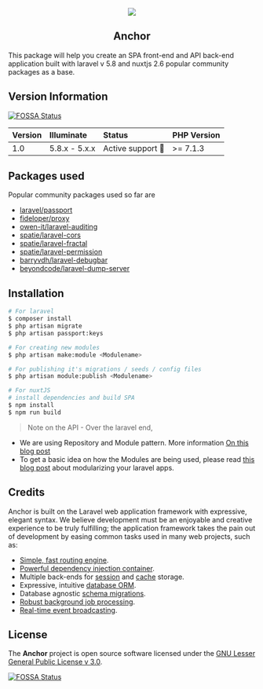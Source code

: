 <p align="center">
    <img src="https://github.com/psgganesh/anchor/blob/master/public/anchor-90.png?raw=true" />
    <h2 align="center">Anchor</h2>
</p>

This package will help you create an SPA front-end and API back-end application built with laravel v 5.8 and nuxtjs 2.6 popular community packages as a base. 

## Version Information
[![FOSSA Status](https://app.fossa.com/api/projects/git%2Bgithub.com%2Fpsgganesh%2Fanchor.svg?type=small)](https://app.fossa.com/projects/git%2Bgithub.com%2Fpsgganesh%2Fanchor?ref=badge_small)

 Version   | Illuminate    | Status                  | PHP Version
:----------|:--------------|:------------------------|:------------
 1.0       | 5.8.x - 5.x.x | Active support :rocket: | >= 7.1.3

## Packages used
Popular community packages used so far are

- [laravel/passport](https://github.com/laravel/passport)
- [fideloper/proxy](https://github.com/fideloper/TrustedProxy)
- [owen-it/laravel-auditing](https://github.com/owen-it/laravel-auditing)
- [spatie/laravel-cors](https://github.com/spatie/laravel-cors)
- [spatie/laravel-fractal](https://github.com/spatie/laravel-fractal)
- [spatie/laravel-permission](https://github.com/spatie/laravel-permission)
- [barryvdh/laravel-debugbar](https://github.com/barryvdh/laravel-debugbar)
- [beyondcode/laravel-dump-server](https://github.com/beyondcode/laravel-dump-server)

## Installation

``` bash
# For laravel
$ composer install
$ php artisan migrate
$ php artisan passport:keys

# For creating new modules
$ php artisan make:module <Modulename>

# For publishing it's migrations / seeds / config files
$ php artisan module:publish <Modulename>

# For nuxtJS
# install dependencies and build SPA
$ npm install
$ npm run build
```

> Note on the API - Over the laravel end, 
 - We are using Repository and Module pattern. More information [On this blog post](https://www.larashout.com/how-to-use-repository-pattern-in-laravel?ref=laravelnews)
 - To get a basic idea on how the Modules are being used, please read [this blog post](https://hackernoon.com/simple-and-complete-module-based-laravel-app-5fee7a21bf28) about modularizing your laravel apps.


## Credits
Anchor is built on the Laravel web application framework with expressive, elegant syntax. We believe development must be an enjoyable and creative experience to be truly fulfilling; the application framework takes the pain out of development by easing common tasks used in many web projects, such as:

- [Simple, fast routing engine](https://laravel.com/docs/routing).
- [Powerful dependency injection container](https://laravel.com/docs/container).
- Multiple back-ends for [session](https://laravel.com/docs/session) and [cache](https://laravel.com/docs/cache) storage.
- Expressive, intuitive [database ORM](https://laravel.com/docs/eloquent).
- Database agnostic [schema migrations](https://laravel.com/docs/migrations).
- [Robust background job processing](https://laravel.com/docs/queues).
- [Real-time event broadcasting](https://laravel.com/docs/broadcasting).

## License
The **Anchor** project is open source software licensed under the [GNU Lesser General Public License v 3.0](LICENSE).


[![FOSSA Status](https://app.fossa.io/api/projects/git%2Bgithub.com%2Fpsgganesh%2Fanchor.svg?type=large)](https://app.fossa.io/projects/git%2Bgithub.com%2Fpsgganesh%2Fanchor?ref=badge_large)
